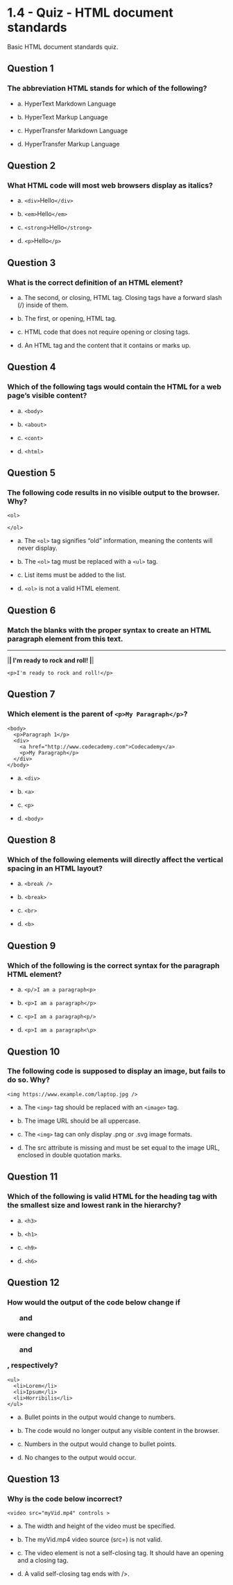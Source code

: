 # 1.4 - Quiz - HTML document standards
Basic HTML document standards quiz.

## Question 1

### The abbreviation HTML stands for which of the following?

- a. HyperText Markdown Language

- b. HyperText Markup Language  

- c. HyperTransfer Markdown Language

- d. HyperTransfer Markup Language

## Question 2

### What HTML code will most web browsers display as italics?

- a. ```<div>```Hello```</div>```

- b. ```<em>```Hello```</em>```  

- c. ```<strong>```Hello```</strong>```

- d. ```<p>```Hello```</p>```

## Question 3

### What is the correct definition of an HTML element?

- a. The second, or closing, HTML tag. Closing tags have a forward slash (/) inside of them.

- b. The first, or opening, HTML tag.

- c. HTML code that does not require opening or closing tags.

- d. An HTML tag and the content that it contains or marks up.  

## Question 4

### Which of the following tags would contain the HTML for a web page’s visible content?

- a. ```<body>```   

- b. ```<about>```

- c. ```<cont>```

- d. ```<html>```

## Question 5

### The following code results in no visible output to the browser. Why?
```
<ol>
 
</ol> 
```
- a. The ```<ol>``` tag signifies “old” information, meaning the contents will never display.

- b. The ```<ol>``` tag must be replaced with a ```<ul>``` tag.

- c. List items must be added to the list.    

- d. ```<ol>``` is not a valid HTML element.

## Question 6

### Match the blanks with the proper syntax to create an HTML paragraph element from this text.
______________                              ______________
|____________|  I'm ready to rock and roll! |____________|

```
<p>I'm ready to rock and roll!</p>
```

## Question 7

### Which element is the parent of ```<p>My Paragraph</p>```?
```
<body>
  <p>Paragraph 1</p>
  <div>
    <a href="http://www.codecademy.com">Codecademy</a>
    <p>My Paragraph</p>
  </div>
</body>
```
- a. ```<div>```   

- b. ```<a>```

- c. ```<p>```

- d. ```<body>```

## Question 8

### Which of the following elements will directly affect the vertical spacing in an HTML layout?

- a. ```<break />```   

- b. ```<break>```

- c. ```<br>```   

- d. ```<b>```

## Question 9

### Which of the following is the correct syntax for the paragraph HTML element?

- a. ```<p/>I am a paragraph<p>```   

- b. ```<p>I am a paragraph</p>```   

- c. ```<p>I am a paragraph<p/>```  

- d. ```<p>I am a paragraph<\p>```

## Question 10

### The following code is supposed to display an image, but fails to do so. Why?
```
<img https://www.example.com/laptop.jpg />
```

- a. The ```<img>``` tag should be replaced with an ```<image>``` tag.

- b. The image URL should be all uppercase.

- c. The ```<img>``` tag can only display .png or .svg image formats.

- d. The src attribute is missing and must be set equal to the image URL, enclosed in double quotation marks.      

## Question 11

### Which of the following is valid HTML for the heading tag with the smallest size and lowest rank in the hierarchy?

- a. ```<h3>```    

- b. ```<h1>```

- c. ```<h9>```

- d. ```<h6>```    

## Question 12

### How would the output of the code below change if <ul> and </ul> were changed to <ol> and </ol>, respectively?
```
<ul>
  <li>Lorem</li>
  <li>Ipsum</li>
  <li>Horribilis</li>
</ul>
```
- a. Bullet points in the output would change to numbers.   

- b. The code would no longer output any visible content in the browser.

- c. Numbers in the output would change to bullet points.

- d. No changes to the output would occur.

## Question 13

### Why is the code below incorrect?
```
<video src="myVid.mp4" controls >
```

- a. The width and height of the video must be specified.

- b. The myVid.mp4 video source (src=) is not valid.

- c. The video element is not a self-closing tag. It should have an opening and a closing tag.

- d. A valid self-closing tag ends with />.
